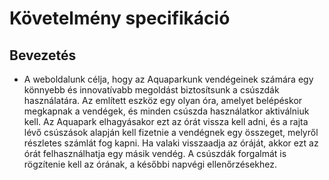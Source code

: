 # Követelmény specifikáció

## Bevezetés 
 - A weboldalunk célja, hogy az Aquaparkunk vendégeinek számára egy könnyebb és innovatívabb megoldást biztosítsunk a csúszdák használatára. 
Az említett eszköz egy olyan óra, amelyet belépéskor megkapnak a vendégek, és minden csúszda használatkor aktiválniuk kell.
Az Aquapark elhagyásakor ezt az órát vissza kell adni, és a rajta lévő csúszások alapján kell fizetnie a vendégnek egy összeget, melyről részletes számlát fog kapni.
Ha valaki visszaadja az óráját, akkor ezt az órát felhasználhatja egy másik vendég.
A csúszdák forgalmát is rögzítenie kell az órának, a későbbi napvégi ellenőrzésekhez.